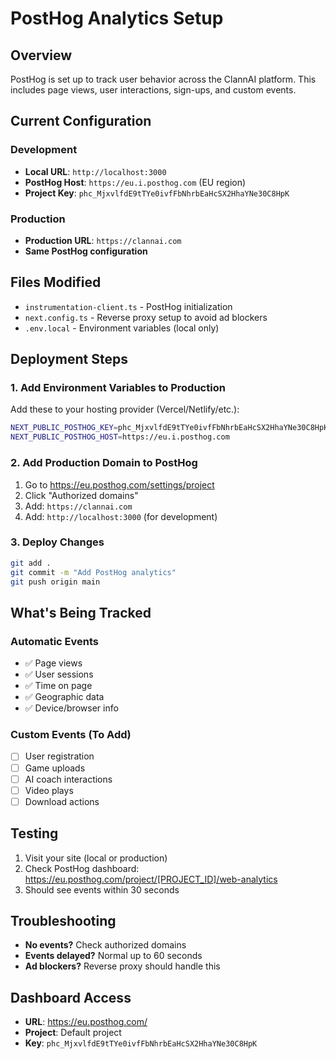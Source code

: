 # PostHog Analytics Setup

## Overview
PostHog is set up to track user behavior across the ClannAI platform. This includes page views, user interactions, sign-ups, and custom events.

## Current Configuration

### Development
- **Local URL**: `http://localhost:3000`
- **PostHog Host**: `https://eu.i.posthog.com` (EU region)
- **Project Key**: `phc_MjxvlfdE9tTYe0ivfFbNhrbEaHcSX2HhaYNe30C8HpK`

### Production 
- **Production URL**: `https://clannai.com`
- **Same PostHog configuration**

## Files Modified
- `instrumentation-client.ts` - PostHog initialization
- `next.config.ts` - Reverse proxy setup to avoid ad blockers
- `.env.local` - Environment variables (local only)

## Deployment Steps

### 1. Add Environment Variables to Production
Add these to your hosting provider (Vercel/Netlify/etc.):

```bash
NEXT_PUBLIC_POSTHOG_KEY=phc_MjxvlfdE9tTYe0ivfFbNhrbEaHcSX2HhaYNe30C8HpK
NEXT_PUBLIC_POSTHOG_HOST=https://eu.i.posthog.com
```

### 2. Add Production Domain to PostHog
1. Go to https://eu.posthog.com/settings/project
2. Click "Authorized domains"
3. Add: `https://clannai.com`
4. Add: `http://localhost:3000` (for development)

### 3. Deploy Changes
```bash
git add .
git commit -m "Add PostHog analytics"
git push origin main
```

## What's Being Tracked

### Automatic Events
- ✅ Page views
- ✅ User sessions  
- ✅ Time on page
- ✅ Geographic data
- ✅ Device/browser info

### Custom Events (To Add)
- [ ] User registration
- [ ] Game uploads
- [ ] AI coach interactions
- [ ] Video plays
- [ ] Download actions

## Testing
1. Visit your site (local or production)
2. Check PostHog dashboard: https://eu.posthog.com/project/[PROJECT_ID]/web-analytics
3. Should see events within 30 seconds

## Troubleshooting
- **No events?** Check authorized domains
- **Events delayed?** Normal up to 60 seconds
- **Ad blockers?** Reverse proxy should handle this

## Dashboard Access
- **URL**: https://eu.posthog.com/
- **Project**: Default project
- **Key**: `phc_MjxvlfdE9tTYe0ivfFbNhrbEaHcSX2HhaYNe30C8HpK`